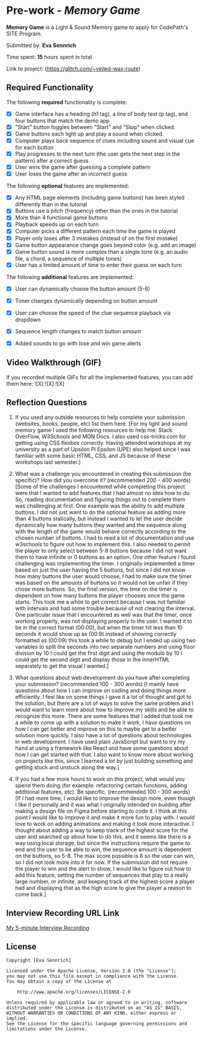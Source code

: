 # Pre-work - *Memory Game*

**Memory Game** is a Light & Sound Memory game to apply for CodePath's SITE Program. 

Submitted by: **Eva Sennrich**

Time spent: **15** hours spent in total

Link to project: (https://glitch.com/~veiled-wax-route)

## Required Functionality

The following **required** functionality is complete:

* [X] Game interface has a heading (h1 tag), a line of body text (p tag), and four buttons that match the demo app
* [X] "Start" button toggles between "Start" and "Stop" when clicked. 
* [X] Game buttons each light up and play a sound when clicked. 
* [X] Computer plays back sequence of clues including sound and visual cue for each button
* [X] Play progresses to the next turn (the user gets the next step in the pattern) after a correct guess. 
* [X] User wins the game after guessing a complete pattern
* [X] User loses the game after an incorrect guess

The following **optional** features are implemented:

* [X] Any HTML page elements (including game buttons) has been styled differently than in the tutorial
* [X] Buttons use a pitch (frequency) other than the ones in the tutorial
* [X] More than 4 functional game buttons
* [X] Playback speeds up on each turn
* [X] Computer picks a different pattern each time the game is played
* [X] Player only loses after 3 mistakes (instead of on the first mistake)
* [X] Game button appearance change goes beyond color (e.g. add an image)
* [X] Game button sound is more complex than a single tone (e.g. an audio file, a chord, a sequence of multiple tones)
* [X] User has a limited amount of time to enter their guess on each turn

The following **additional** features are implemented:

- [X] User can dynamically choose the button amount (5-8)
- [X] Timer changes dynamically depending on button amount
- [X] User can choose the speed of the clue sequence playback via dropdown
- [X] Sequence length changes to match button amount
- [X] Added sounds to go with lose and win game alerts


## Video Walkthrough (GIF)

If you recorded multiple GIFs for all the implemented features, you can add them here:
![X]
![X]
![X]


## Reflection Questions
1. If you used any outside resources to help complete your submission (websites, books, people, etc) list them here. 
[For my light and sound memory game I used the following resources to help me: Stack OverFlow, W3Schools and MDN Docs. 
I also used css-tricks.com for getting using CSS flexbox correctly. Having attended workshops at my university as a part
of Upsilon Pi Epsilon (UPE) also helped since I was familiar with some basic HTML, CSS, and JS because of these workshops 
last semester.]

2. What was a challenge you encountered in creating this submission (be specific)? How did you overcome it? (recommended 200 - 400 words) 
[Some of the challenges I encountered while completing this project were that I wanted to add features that I had almost no idea how to do.
So, reading documentation and figuring things out to complete them was challenging at first. One example was the ability to add multiple
buttons. I did not just want to do the optional feature as adding more than 4 buttons statically, but instead I wanted to let the user 
decide dynamically how many buttons they wanted and the sequence along with the length of the game would behave correctly according to the
chosen number of buttons. I had to read a lot of documentation and use w3schools to figure out how to implement this. I also needed to permit 
the player to only select between 5-8 buttons because I did not want them to have infinite or 0 buttons as an option. One other feature I found 
challenging was implementing the timer. I originally implemented a timer based on just the user having the 5 buttons, but since I did not know 
how many buttons the user would choose, I had to make sure the timer was based on the amounts of buttons so it would not be unfair if they chose 
more buttons. So, the final version, the time on the timer is dependent on how many buttons the player chooses once the game starts. This took me
a while to get correct because I was not familiar with intervals and had some trouble because of not clearing the interval. One particular issue
that I encountered as well was that the timer, once working properly, was not displaying properly to the user. I wanted it to be in the correct 
format (00:00), but when the timer hit less than 10 seconds it would show up as (00:9) instead of showing correctly formatted as (00:09) this took
a while to debug but I ended up using two variables to split the seconds into two separate numbers and using floor division by 10 I could get the 
first digit and using the modulo by 10 I could get the second digit and display those in the innerHTML separately to get the visual I wanted.]

3. What questions about web development do you have after completing your submission? (recommended 100 - 300 words) 
[I mainly have questions about how I can improve on coding and doing things more efficiently. I feel like on some things I gave it a lot of thought 
and got to the solution, but there are a lot of ways to solve the same problem and I would want to learn more about how to improve my skills and be 
able to recognize this more. There are some features that I added that took me a while to come up with a solution to make it work, I have questions 
on how I can get better and improve on this to maybe get to a better solution more quickly. I also have a lot of questions about technologies in web 
development. I have used plain JavaScript but want to try my hand at using a framework like React and have some questions about how I can get started 
with that. I also want to know more about working on projects like this, since I learned a lot by just building something and getting stuck and unstuck 
along the way.]

4. If you had a few more hours to work on this project, what would you spend them doing (for example: refactoring certain functions, adding additional 
features, etc). Be specific. (recommended 100 - 300 words) 
[If I had more time, I would like to improve the design more, even though I like it personally and it was what I originally intended on building after 
making a design file on Figma before starting to code it. I think at this point I would like to improve it and make it more fun to play with. I would 
love to work on adding animations and making it look more interactive. I thought about adding a way to keep track of the highest score for the user and 
searched up about how to do this, and it seems like there is a way using local storage, but since the instructions require the game to end and the user 
to be able to win, the sequence amount is dependent on the buttons, so 5-8. The max score possible is 8 so the user can win, so I did not look more into 
it for now. If the submission did not require the player to win and the alert to show, I would like to figure out how to add this feature, setting the 
number of sequences that play to a really large number, or infinite, and keeping track of the highest score a player had and displaying that as the high 
score to give the player a reason to come back.]



## Interview Recording URL Link

[My 5-minute Interview Recording](https://www.loom.com/share/f772877f68f34644aa9f56d645d5948e?sharedAppSource=personal_library)


## License

    Copyright [Eva Sennrich]

    Licensed under the Apache License, Version 2.0 (the "License");
    you may not use this file except in compliance with the License.
    You may obtain a copy of the License at

        http://www.apache.org/licenses/LICENSE-2.0

    Unless required by applicable law or agreed to in writing, software
    distributed under the License is distributed on an "AS IS" BASIS,
    WITHOUT WARRANTIES OR CONDITIONS OF ANY KIND, either express or implied.
    See the License for the specific language governing permissions and
    limitations under the License.
